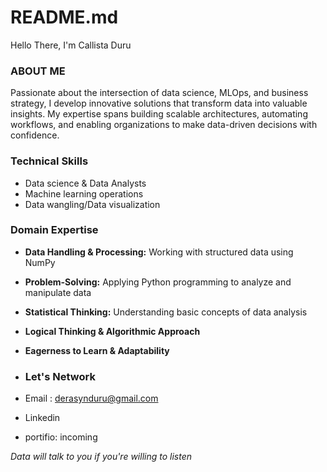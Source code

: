 # README.md
Hello There, I'm Callista Duru
### **ABOUT ME**
Passionate about the intersection of data science, MLOps, and business strategy, I develop innovative solutions that transform data into valuable insights. My expertise spans building scalable architectures, automating workflows, and enabling organizations to make data-driven decisions with confidence. 

### **Technical Skills**  
- Data science & Data Analysts
- Machine learning operations
- Data wangling/Data visualization

### **Domain Expertise**  
- **Data Handling & Processing:** Working with structured data using NumPy  
- **Problem-Solving:** Applying Python programming to analyze and manipulate data  
- **Statistical Thinking:** Understanding basic concepts of data analysis  
- **Logical Thinking & Algorithmic Approach**  
- **Eagerness to Learn & Adaptability**

- ### **Let's Network**
- Email : derasynduru@gmail.com
- Linkedin
- portifio: incoming

*Data will talk to you if you're willing to listen*
